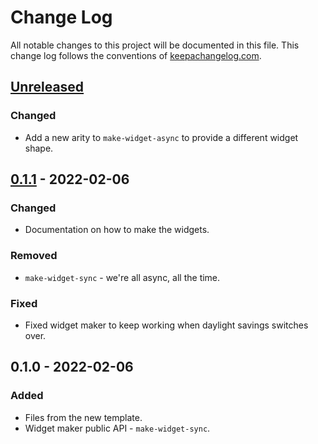 # Change Log
All notable changes to this project will be documented in this file. This change log follows the conventions of [keepachangelog.com](http://keepachangelog.com/).

## [Unreleased]
### Changed
- Add a new arity to `make-widget-async` to provide a different widget shape.

## [0.1.1] - 2022-02-06
### Changed
- Documentation on how to make the widgets.

### Removed
- `make-widget-sync` - we're all async, all the time.

### Fixed
- Fixed widget maker to keep working when daylight savings switches over.

## 0.1.0 - 2022-02-06
### Added
- Files from the new template.
- Widget maker public API - `make-widget-sync`.

[Unreleased]: https://github.com/your-name/rest-demo/compare/0.1.1...HEAD
[0.1.1]: https://github.com/your-name/rest-demo/compare/0.1.0...0.1.1
